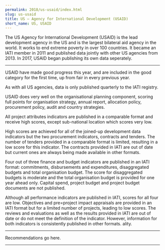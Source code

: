 ```yaml
---
permalink: 2018/us-usaid/index.html
slug: us-usaid
title: US – Agency for International Development (USAID)
short_name: US, USAID
---
```


The US Agency for International Development (USAID) is the lead development agency in the US and is the largest bilateral aid agency in the world. It works to end extreme poverty in over 100 countries. It became an IATI member in 2011 and published data jointly with other US agencies from 2013. In 2017, USAID began publishing its own data seperately.

---

USAID have made good progress this year, and are included in the good category for the first time, up from fair in every previous year. 

As with all US agencies, data is only published quarterly to the IATI registry. 

USAID does very well on the organisational planning component, scoring full points for organisation strategy, annual report, allocation policy, procurement policy, audit and country strategies. 

All project attributes indicators are published in a comparable format and receive high scores, except sub-national location which scores very low. 

High scores are achieved for all of the joined-up development data indicators but the two procurement indicators, contracts and tenders. The number of tenders provided in a comparable format is limited, resulting in a low score for this indicator. The contracts provided in IATI are out of date but current ones are always being made available in other formats. 

Four out of three finance and budget indicators are published in an IATI format: commitments, disbursements and expenditures, disaggregated budgets and total organisation budget. The score for disaggregated budgets is moderate and the total organisation budget is provided for one year ahead only. Capital spend, project budget and project budget documents are not published. 

Although all performance indicators are published in IATI, scores for all four are low. Objectives and pre=project impact appraisals are provided in an IATI format but for a limited number of projects, leading to low scores. The reviews and evaluations as well as the results provided in IATI are out of date or do not meet the definition of the indicator. However, information for both indicators is consistently published in other formats. 
ality. 

---

Recommendations go here.

---
